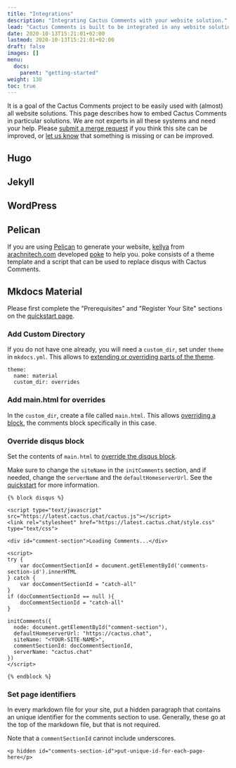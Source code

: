 ```yaml
---
title: "Integrations"
description: "Integrating Cactus Comments with your website solution."
lead: "Cactus Comments is built to be integrated in any website solution."
date: 2020-10-13T15:21:01+02:00
lastmod: 2020-10-13T15:21:01+02:00
draft: false
images: []
menu: 
  docs:
    parent: "getting-started"
weight: 130
toc: true
---
```


It is a goal of the Cactus Comments project to be easily used with (almost) all
website solutions. This page describes how to embed Cactus Comments in
particular solutions. We are not experts in all these systems and need your
help. Please [submit a merge request](../../community/contribute/) if you think
this site can be improved, or [let us know](../../community/community/) that
something is missing or can be improved.


## Hugo


## Jekyll


## WordPress


## Pelican

If you are using [Pelican](https://blog.getpelican.com/) to generate your
website, [kellya](https://matrix.to/#/@kellya:arachnitech.com) from
[arachnitech.com](https://arachnitech.com) developed
[poke](https://github.com/kellya/poke) to help you. poke consists of a theme
template and a script that can be used to replace disqus with Cactus Comments.

## Mkdocs Material

Please first complete the "Prerequisites" and "Register Your Site" sections on the [quickstart page](../quick-start).

### Add Custom Directory
If you do not have one already, you will need a `custom_dir`, set under `theme` in `mkdocs.yml`. 
This allows to [extending or overriding parts of the theme](https://squidfunk.github.io/mkdocs-material/customization/#extending-the-theme).
```
theme:
  name: material
  custom_dir: overrides
```

### Add main.html for overrides
In the `custom_dir`, create a file called `main.html`. 
This allows [overriding a block](https://squidfunk.github.io/mkdocs-material/customization/#overriding-blocks), the comments block specifically in this case.

### Override disqus block
Set the contents of `main.html` to [override the disqus block](https://squidfunk.github.io/mkdocs-material/setup/adding-a-comment-system/#other-comment-systems).

Make sure to change the `siteName` in the `initComments` section, and if needed, change the `serverName` and the `defaultHomeserverUrl`. 
See the [quickstart](../quick-start/#embed-cactus-comments) for more information.

```
{% block disqus %}

<script type="text/javascript" src="https://latest.cactus.chat/cactus.js"></script>
<link rel="stylesheet" href="https://latest.cactus.chat/style.css" type="text/css">

<div id="comment-section">Loading Comments...</div>

<script>
try {
    var docCommentSectionId = document.getElementById('comments-section-id').innerHTML
} catch {
    var docCommentSectionId = "catch-all"
}
if (docCommentSectionId == null ){
    docCommentSectionId = "catch-all"
}

initComments({
  node: document.getElementById("comment-section"),
  defaultHomeserverUrl: "https://cactus.chat",
  siteName: "<YOUR-SITE-NAME>",
  commentSectionId: docCommentSectionId,
  serverName: "cactus.chat"
})
</script>

{% endblock %}
```

### Set page identifiers
In every markdown file for your site, put a hidden paragraph that contains an unique identifier for the comments section to use.
Generally, these go at the top of the markdown file, but that is not required.

Note that a `commentSectionId` cannot include underscores.

```
<p hidden id="comments-section-id">put-unique-id-for-each-page-here</p>
```
